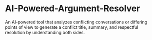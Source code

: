 # AI-Powered-Argument-Resolver
An AI-powered tool that analyzes conflicting conversations or differing points of view to generate a conflict title, summary, and respectful resolution by understanding both sides.
